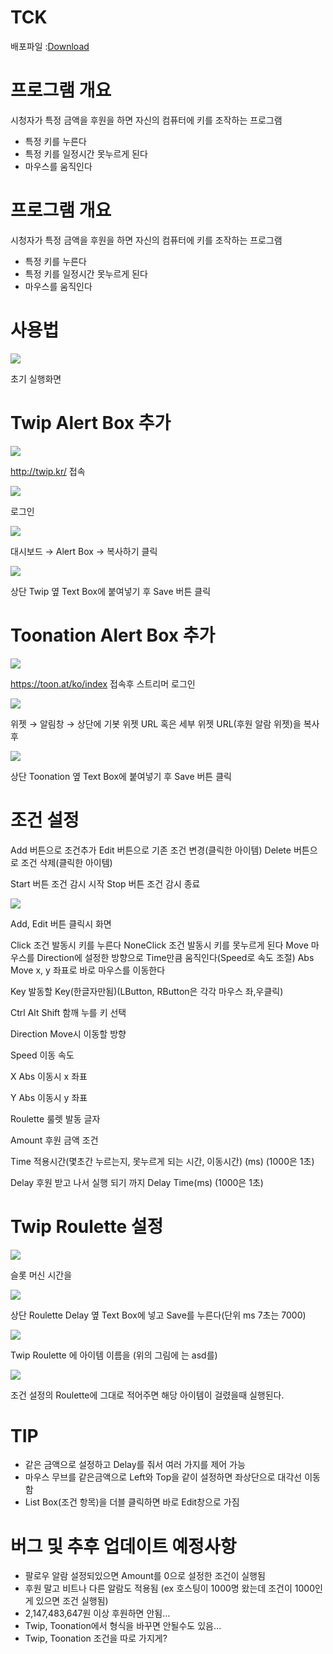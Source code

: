 # TCK
배포파일 :[Download](https://github.com/jikjky/TwipControlKeyboard/raw/master/TCK_WebSocket.zip)


# 프로그램 개요

시청자가 특정 금액을 후원을 하면 자신의 컴퓨터에 키를 조작하는 프로그램


- 특정 키를 누른다
- 특정 키를 일정시간 못누르게 된다
- 마우스를 움직인다


# 프로그램 개요

시청자가 특정 금액을 후원을 하면 자신의 컴퓨터에 키를 조작하는 프로그램


- 특정 키를 누른다
- 특정 키를 일정시간 못누르게 된다
- 마우스를 움직인다


# 사용법
![](https://paper-attachments.dropbox.com/s_DCF1AF9F90C05014EF8DE1590ED0164983D92B04190066612622FBBA04F2947C_1597586025458_image.png)


초기 실행화면


# Twip Alert Box 추가
![](https://paper-attachments.dropbox.com/s_0F03E0F0A1E6BDFA40F69A5B79E693EC3628948FAE994AF50EDF512A154B821A_1597413410080_image.png)


http://twip.kr/ 접속

![](https://paper-attachments.dropbox.com/s_0F03E0F0A1E6BDFA40F69A5B79E693EC3628948FAE994AF50EDF512A154B821A_1597413444348_image.png)


로그인

![](https://paper-attachments.dropbox.com/s_0F03E0F0A1E6BDFA40F69A5B79E693EC3628948FAE994AF50EDF512A154B821A_1597413496362_image.png)


대시보드 → Alert Box → 복사하기 클릭

![](https://paper-attachments.dropbox.com/s_DCF1AF9F90C05014EF8DE1590ED0164983D92B04190066612622FBBA04F2947C_1597586084390_image.png)


상단 Twip 옆 Text Box에 붙여넣기 후 Save 버튼 클릭


# Toonation Alert Box 추가


![](https://paper-attachments.dropbox.com/s_DCF1AF9F90C05014EF8DE1590ED0164983D92B04190066612622FBBA04F2947C_1597586157886_image.png)


https://toon.at/ko/index 접속후 스트리머 로그인


![](https://paper-attachments.dropbox.com/s_DCF1AF9F90C05014EF8DE1590ED0164983D92B04190066612622FBBA04F2947C_1597586245210_image.png)


위젯 → 알림창 → 상단에 기봇 위젯 URL 혹은 세부 위젯 URL(후원  알람 위젯)을 복사후

![](https://paper-attachments.dropbox.com/s_DCF1AF9F90C05014EF8DE1590ED0164983D92B04190066612622FBBA04F2947C_1597586319257_image.png)


상단 Toonation 옆 Text Box에 붙여넣기 후 Save 버튼 클릭


# 조건 설정

Add 버튼으로 조건추가
Edit 버튼으로 기존 조건 변경(클릭한 아이템)
Delete 버튼으로 조건 삭제(클릭한 아이템)

Start 버튼 조건 감시 시작
Stop 버튼 조건 감시 종료


![](https://paper-attachments.dropbox.com/s_DCF1AF9F90C05014EF8DE1590ED0164983D92B04190066612622FBBA04F2947C_1597820912776_image.png)


Add, Edit 버튼 클릭시 화면

Click 조건 발동시 키를 누른다
NoneClick 조건 발동시 키를 못누르게 된다
Move 마우스를 Direction에 설정한 방향으로 Time만큼 움직인다(Speed로 속도 조절)
Abs Move x, y 좌표로 바로 마우스를 이동한다

Key 발동할 Key(한글자만됨)(LButton, RButton은 각각 마우스 좌,우클릭)

Ctrl Alt Shift 함깨 누를 키 선택

Direction Move시 이동할 방향

Speed 이동 속도

X Abs 이동시 x 좌표

Y Abs 이동시 y 좌표

Roulette 룰렛 발동 글자

Amount 후원 금액 조건

Time 적용시간(몇초간 누르는지, 못누르게 되는 시간, 이동시간) (ms) (1000은 1초)

Delay 후원 받고 나서 실행 되기 까지 Delay Time(ms) (1000은 1초)




# Twip Roulette 설정


![](https://paper-attachments.dropbox.com/s_DCF1AF9F90C05014EF8DE1590ED0164983D92B04190066612622FBBA04F2947C_1597586591041_image.png)


슬롯 머신 시간을

![](https://paper-attachments.dropbox.com/s_DCF1AF9F90C05014EF8DE1590ED0164983D92B04190066612622FBBA04F2947C_1597586629703_image.png)


상단 Roulette Delay 옆 Text Box에 넣고 Save를 누른다(단위 ms 7초는 7000)


![](https://paper-attachments.dropbox.com/s_DCF1AF9F90C05014EF8DE1590ED0164983D92B04190066612622FBBA04F2947C_1597586487326_image.png)


Twip Roulette 에 아이템 이름을 (위의 그림에 는 asd를)

![](https://paper-attachments.dropbox.com/s_DCF1AF9F90C05014EF8DE1590ED0164983D92B04190066612622FBBA04F2947C_1597821186622_image.png)


조건 설정의 Roulette에 그대로 적어주면 해당 아이템이 걸렸을때 실행된다.



# TIP
- 같은 금액으로 설정하고 Delay를 줘서 여러 가지를 제어 가능
- 마우스 무브를 같은금액으로 Left와 Top을 같이 설정하면 좌상단으로 대각선 이동함
- List Box(조건 항목)을 더블 클릭하면 바로 Edit창으로 가짐



# 버그 및 추후 업데이트 예정사항


- 팔로우 알람 설정되있으면 Amount를 0으로 설정한 조건이 실행됨
- 후원 말고 비트나 다른 알람도 적용됨 (ex 호스팅이 1000명 왔는데 조건이 1000인게 있으면 조건 실행됨)
- 2,147,483,647원 이상 후원하면 안됨…
- Twip, Toonation에서 형식을 바꾸면 안될수도 있음…
- Twip, Toonation 조건을 따로 가지게?
